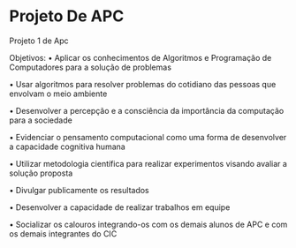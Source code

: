 # Projeto De APC
 Projeto 1 de Apc

 Objetivos:
• Aplicar os conhecimentos de Algoritmos e Programação de Computadores para a solução de problemas

• Usar algoritmos para resolver problemas do cotidiano das pessoas que envolvam o meio ambiente

• Desenvolver a percepção e a consciência da importância da computação para a sociedade 

• Evidenciar o pensamento computacional como uma forma de desenvolver a capacidade cognitiva humana

• Utilizar metodologia científica para realizar experimentos visando avaliar a solução proposta

• Divulgar publicamente os resultados

• Desenvolver a capacidade de realizar trabalhos em equipe

• Socializar os calouros integrando-os com os demais alunos de APC e com os demais integrantes do CIC